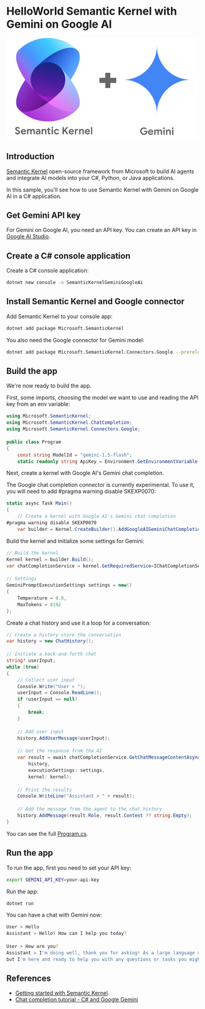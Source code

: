 # HelloWorld Semantic Kernel with Gemini on Google AI

![Semantic Kernel and Gemini](../images/semantic_kernel_gemini.png)

## Introduction

[Semantic Kernel](https://learn.microsoft.com/en-us/semantic-kernel/overview/)
open-source framework from Microsoft to build AI agents and integrate AI models
into your C#, Python, or Java applications.

In this sample, you'll see how to use Semantic Kernel with Gemini on Google AI
in a C# application.

## Get Gemini API key

For Gemini on Google AI, you need an API key. You can create an API key in [Google AI
Studio](https://aistudio.google.com/).

## Create a C# console application

Create a C# console application:

```sh
dotnet new console -o SemanticKernelGeminiGoogleAi
```

## Install Semantic Kernel and Google connector

Add Semantic Kernel to your console app:

```sh
dotnet add package Microsoft.SemanticKernel
```

You also need the Google connector for Gemini model:

```sh
dotnet add package Microsoft.SemanticKernel.Connectors.Google --prerelease
```

## Build the app

We're now ready to build the app.

First, some imports, choosing the model we want to use and reading the API key from an env variable:

```csharp
using Microsoft.SemanticKernel;
using Microsoft.SemanticKernel.ChatCompletion;
using Microsoft.SemanticKernel.Connectors.Google;

public class Program
{
    const string ModelId = "gemini-1.5-flash";
    static readonly string ApiKey = Environment.GetEnvironmentVariable("GEMINI_API_KEY") ?? throw new ArgumentNullException("GEMINI_API_KEY environment variable is not set.");
```

Next, create a kernel with Google AI's Gemini chat completion. 

The Google chat completion connector is currently experimental. To use it, you
will need to add #pragma warning disable SKEXP0070:

```csharp
static async Task Main()
{
    // Create a kernel with Google AI's Gemini chat completion
#pragma warning disable SKEXP0070
    var builder = Kernel.CreateBuilder().AddGoogleAIGeminiChatCompletion(ModelId, ApiKey);
```

Build the kernel and initialize some settings for Gemini:

```csharp
// Build the kernel
Kernel kernel = builder.Build();
var chatCompletionService = kernel.GetRequiredService<IChatCompletionService>();

// Settings
GeminiPromptExecutionSettings settings = new()
{
    Temperature = 0.8,
    MaxTokens = 8192
};
```

Create a chat history and use it a loop for a conversation:

```csharp
// Create a history store the conversation
var history = new ChatHistory();

// Initiate a back-and-forth chat
string? userInput;
while (true)
{
    // Collect user input
    Console.Write("User > ");
    userInput = Console.ReadLine();
    if (userInput == null)
    {
        break;
    }

    // Add user input
    history.AddUserMessage(userInput);

    // Get the response from the AI
    var result = await chatCompletionService.GetChatMessageContentAsync(
        history,
        executionSettings: settings,
        kernel: kernel);

    // Print the results
    Console.WriteLine("Assistant > " + result);

    // Add the message from the agent to the chat history
    history.AddMessage(result.Role, result.Content ?? string.Empty);
}
```

You can see the full [Program.cs](./Program.cs).

## Run the app

To run the app, first you need to set your API key:

```sh
export GEMINI_API_KEY=your-api-key
```

Run the app:

```sh
dotnet run
```

You can have a chat with Gemini now:

```sh
User > Hello
Assistant > Hello! How can I help you today? 

User > How are you?
Assistant > I'm doing well, thank you for asking! As a large language model, I don't have feelings like humans do,
but I'm here and ready to help you with any questions or tasks you might have. What about you? How are you doing today?
```

## References

* [Getting started with Semantic Kernel](https://learn.microsoft.com/en-us/semantic-kernel/get-started/quick-start-guide?). 
* [Chat completion tutorial - C# and Google Gemini](https://learn.microsoft.com/en-us/semantic-kernel/concepts/ai-services/chat-completion/?tabs=csharp-Google)
